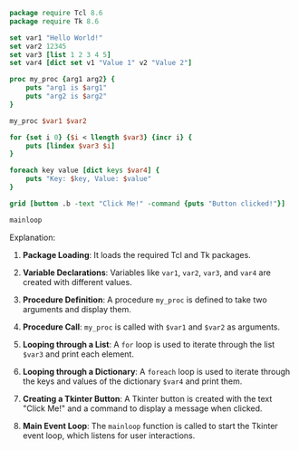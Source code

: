 ```tcl
package require Tcl 8.6
package require Tk 8.6

set var1 "Hello World!"
set var2 12345
set var3 [list 1 2 3 4 5]
set var4 [dict set v1 "Value 1" v2 "Value 2"]

proc my_proc {arg1 arg2} {
    puts "arg1 is $arg1"
    puts "arg2 is $arg2"
}

my_proc $var1 $var2

for {set i 0} {$i < llength $var3} {incr i} {
    puts [lindex $var3 $i]
}

foreach key value [dict keys $var4] {
    puts "Key: $key, Value: $value"
}

grid [button .b -text "Click Me!" -command {puts "Button clicked!"}]

mainloop
```

Explanation:

1. **Package Loading**: It loads the required Tcl and Tk packages.

2. **Variable Declarations**: Variables like `var1`, `var2`, `var3`, and `var4` are created with different values.

3. **Procedure Definition**: A procedure `my_proc` is defined to take two arguments and display them.

4. **Procedure Call**: `my_proc` is called with `$var1` and `$var2` as arguments.

5. **Looping through a List**: A `for` loop is used to iterate through the list `$var3` and print each element.

6. **Looping through a Dictionary**: A `foreach` loop is used to iterate through the keys and values of the dictionary `$var4` and print them.

7. **Creating a Tkinter Button**: A Tkinter button is created with the text "Click Me!" and a command to display a message when clicked.

8. **Main Event Loop**: The `mainloop` function is called to start the Tkinter event loop, which listens for user interactions.